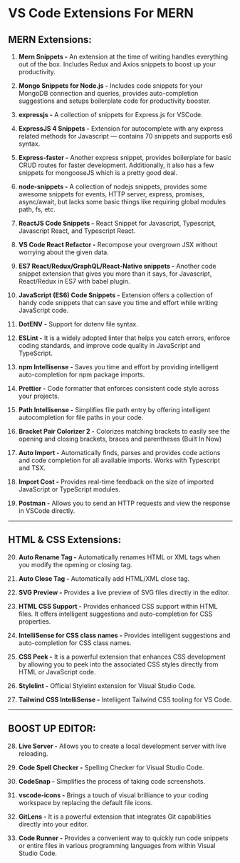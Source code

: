 # VS Code Extensions For MERN

## MERN Extensions:

1. **Mern Snippets -** An extension at the time of writing handles everything out of the box. Includes Redux and Axios snippets to boost up your productivity.

2. **Mongo Snippets for Node.js -** Includes code snippets for your MongoDB connection and queries, provides auto-completion suggestions and setups boilerplate code for productivity booster.

3. **expressjs -** A collection of snippets for Express.js for VSCode.

4. **ExpressJS 4 Snippets -** Extension for autocomplete with any express related methods for Javascript — contains 70 snippets and supports es6 syntax.

5. **Express-faster -** Another express snippet, provides boilerplate for basic CRUD routes for faster development. Additionally, it also has a few snippets for mongooseJS which is a pretty good deal.

6. **node-snippets -** A collection of nodejs snippets, provides some awesome snippets for events, HTTP server, express, promises, async/await, but lacks some basic things like requiring global modules path, fs, etc.

7. **ReactJS Code Snippets -** React Snippet for Javascript, Typescript, Javascript React, and Typescript React.

8. **VS Code React Refactor -** Recompose your overgrown JSX without worrying about the given data.

9. **ES7 React/Redux/GraphQL/React-Native snippets -** Another code snippet extension that gives you more than it says, for Javascript, React/Redux in ES7 with babel plugin.

10. **JavaScript (ES6) Code Snippets -** Extension offers a collection of handy code snippets that can save you time and effort while writing JavaScript code.

11. **DotENV -** Support for dotenv file syntax.

12. **ESLint -** It is a widely adopted linter that helps you catch errors, enforce coding standards, and improve code quality in JavaScript and TypeScript.

13. **npm Intellisense -** Saves you time and effort by providing intelligent auto-completion for npm package imports.

14. **Prettier -** Code formatter that enforces consistent code style across your projects.

15. **Path Intellisense -** Simplifies file path entry by offering intelligent autocompletion for file paths in your code.

16. **Bracket Pair Colorizer 2 -** Colorizes matching brackets to easily see the opening and closing brackets, braces and parentheses (Built In Now)

17. **Auto Import -** Automatically finds, parses and provides code actions and code completion for all available imports. Works with Typescript and TSX.

18. **Import Cost -** Provides real-time feedback on the size of imported JavaScript or TypeScript modules.

19. **Postman -** Allows you to send an HTTP requests and view the response in VSCode directly.

---

## HTML & CSS Extensions:

20. **Auto Rename Tag -** Automatically renames HTML or XML tags when you modify the opening or closing tag.

21. **Auto Close Tag -** Automatically add HTML/XML close tag.

22. **SVG Preview -** Provides a live preview of SVG files directly in the editor.

23. **HTML CSS Support -** Provides enhanced CSS support within HTML files. It offers intelligent suggestions and auto-completion for CSS properties.

24. **IntelliSense for CSS class names -** Provides intelligent suggestions and auto-completion for CSS class names.

25. **CSS Peek -** It is a powerful extension that enhances CSS development by allowing you to peek into the associated CSS styles directly from HTML or JavaScript code.

26. **Stylelint -** Official Stylelint extension for Visual Studio Code.

27. **Tailwind CSS IntelliSense -** Intelligent Tailwind CSS tooling for VS Code.

---

## BOOST UP EDITOR:

28. **Live Server -** Allows you to create a local development server with live reloading.

29. **Code Spell Checker -** Spelling Checker for Visual Studio Code.

30. **CodeSnap -** Simplifies the process of taking code screenshots.

31. **vscode-icons -** Brings a touch of visual brilliance to your coding workspace by replacing the default file icons.

32. **GitLens -** It is a powerful extension that integrates Git capabilities directly into your editor.

33. **Code Runner -** Provides a convenient way to quickly run code snippets or entire files in various programming languages from within Visual Studio Code.
